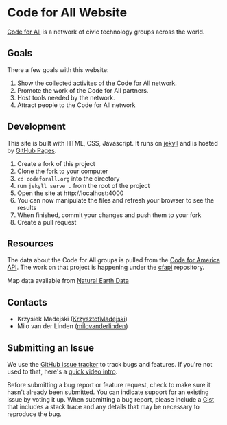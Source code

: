 Code for All Website
=============

[Code for All](http://codeforall.org) is a network of civic technology groups across the world.

Goals
-----

There a few goals with this website:

1. Show the collected activites of the Code for All network.
2. Promote the work of the Code for All partners.
3. Host tools needed by the network.
4. Attract people to the Code for All network


Development
-------
This site is built with HTML, CSS, Javascript. It runs on [jekyll](http://jekyllrb.com/) and is hosted by [GitHub Pages](https://pages.github.com/).

1. Create a fork of this project
2. Clone the fork to your computer
3. `cd codeforall.org` into the directory
4. run `jekyll serve .` from the root of the project
5. Open the site at http://localhost:4000
6. You can now manipulate the files and refresh your browser to see the results
7. When finished, commit your changes and push them to your fork
8. Create a pull request

Resources
-------
The data about the Code for All groups is pulled from the [Code for America API](http://codeforamerica.org/api). The work on that project is happening under the [cfapi](https://github.com/codeforamerica/cfapi) repository.

Map data available from [Natural Earth Data](http://www.naturalearthdata.com/downloads/110m-cultural-vectors/)

Contacts
--------
* Krzysiek Madejski ([KrzysztofMadejski](https://github.com/KrzysztofMadejski))
* Milo van der Linden ([milovanderlinden](https://github.com/milovanderlinden))


Submitting an Issue
-------------------

We use the [GitHub issue tracker](https://github.com/Code-for-All/codeforall.org/issues) to track bugs and features. If you're not used to that, here's a [quick video intro](https://www.youtube.com/watch?v=KlrJVSJRUN4).

Before submitting a bug report or feature request, check to make sure it hasn't
already been submitted. You can indicate support for an existing issue by
voting it up. When submitting a bug report, please include a [Gist][] that
includes a stack trace and any details that may be necessary to reproduce the
bug.

[gist]: https://gist.github.com/
